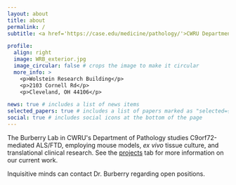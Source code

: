 ```yaml
---
layout: about
title: about
permalink: /
subtitle: <a href='https://case.edu/medicine/pathology/'>CWRU Department of Pathology</a>

profile:
  align: right
  image: WRB_exterior.jpg
  image_circular: false # crops the image to make it circular
  more_info: >
    <p>Wolstein Research Building</p>
    <p>2103 Cornell Rd</p>
    <p>Cleveland, OH 44106</p>

news: true # includes a list of news items
selected_papers: true # includes a list of papers marked as "selected={true}"
social: true # includes social icons at the bottom of the page
---
```

The Burberry Lab in CWRU's Department of Pathology studies C9orf72-mediated ALS/FTD, employing mouse models, *ex vivo* tissue culture, and translational clinical research. See the [projects](/projects) tab for more information on our current work.  

Inquisitive minds can contact Dr. Burberry regarding open positions.
